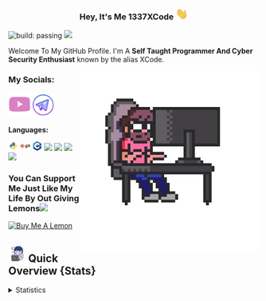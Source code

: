 ### <center>Hey, It's Me 1337XCode <img src="https://github.com/1337Xcode/1337Xcode/blob/main/Assets/Hey.webp" width="25"></center>

![build: passing](https://img.shields.io/badge/build-passing-success&color=green)
![](https://komarev.com/ghpvc/?username=1337Xcode&color=brightgreen&style=flat)

Welcome To My GitHub Profile. I'm A **Self Taught Programmer And Cyber Security Enthusiast** known by the alias XCode.

<a href="https://t.me/XCode">
  <img align="right" alt="1337XCode's Personal" width="360" src="https://github.com/1337Xcode/1337Xcode/blob/main/Assets/Coding.webp" />
</a>

### My Socials:

<a href="https://www.youtube.com/channel/UCTuxcRS1j30xYrqTqiykZzQ">
  <img align="left" alt="1337XCode YouTube" width="45" src="https://github.com/1337Xcode/1337Xcode/blob/main/Assets/Youtube.webp" />
</a>
<a href="https://t.me/+qLf-HkRjaEVmMjll">
  <img align="left" alt="1337XCode's Telegram" width="50" src="https://github.com/1337Xcode/1337Xcode/blob/main/Assets/Telegram.webp" />
</a>
<br />
<br />
<br />

**Languages:**  

<code><a href="https://www.python.org"><img height="20" src="https://raw.githubusercontent.com/github/explore/80688e429a7d4ef2fca1e82350fe8e3517d3494d/topics/python/python.png"></a></code>
<code><a href="https://git-scm.com"><img height="20" src="https://raw.githubusercontent.com/github/explore/80688e429a7d4ef2fca1e82350fe8e3517d3494d/topics/git/git.png"></a></code>
<code><a href="https://isocpp.org"><img height="20" src="https://raw.githubusercontent.com/github/explore/80688e429a7d4ef2fca1e82350fe8e3517d3494d/topics/cpp/cpp.png"></a></code>
<code><a href="https://docs.microsoft.com/en-us/dotnet/csharp"><img height="20" src="https://github.com/hussainweb/hussainweb/blob/main/icons/csharp.png?raw=true"></a></code>
<code><a href="https://go.dev"><img height="20" src="https://github.com/hussainweb/hussainweb/blob/main/icons/golang.png?raw=true"></a></code>
<code><a href="https://dart.dev"><img height="20" src="https://github.com/hussainweb/hussainweb/blob/main/icons/dartlang.png?raw=true"></a></code>
<code><a href="https://flutter.dev"><img height="20" src="https://github.com/hussainweb/hussainweb/blob/main/icons/flutter.png?raw=true"></a></code>
<br />

### You Can Support Me Just Like My Life By Out Giving Lemons<img src="https://github.com/1337Xcode/1337Xcode/blob/main/Assets/Lemons.webp" width="40">
<a href="https://www.buymeacoffee.com/ERR0Rxx" target="_blank"><img src="https://cdn.buymeacoffee.com/buttons/v2/default-yellow.png" alt="Buy Me A Lemon" width="150" ></a>
<br />

## <img src="https://github.com/1337Xcode/1337Xcode/blob/main/Assets/MeWhenCoding.webp" width="35"> Quick Overview {Stats}
<details>
<summary> Statistics </summary>
<br />
  <img align="left" src="https://github-readme-stats.vercel.app/api?username=1337Xcode&show_icons=true&locale=en" alt="1337Xcode" />
<br />
  <img align="left" src="https://github-readme-streak-stats.herokuapp.com/?user=1337Xcode&" alt="1337Xcode" />
<br /> 
</details>
